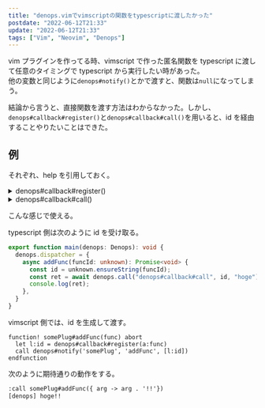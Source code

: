 ```yaml
---
title: "denops.vimでvimscriptの関数をtypescriptに渡したかった"
postdate: "2022-06-12T21:33"
update: "2022-06-12T21:33"
tags: ["Vim", "Neovim", "Denops"]
---
```


vim プラグインを作ってる時、vimscript で作った匿名関数を typescript に渡して任意のタイミングで typescript から実行したい時があった。  
他の変数と同じように`denops#notify()`とかで渡すと、関数は`null`になってしまう。

結論から言うと、直接関数を渡す方法はわからなかった。しかし、`denops#callback#register()`と`denops#callback#call()`を用いると、id を経由することやりたいことはできた。

## 例

それぞれ、help を引用しておく。

<details>
<summary>denops#callback#register()</summary>

> ```
> denops#callback#register({callback}[, {options}])
>        Register {callback} to internal callback map as an anonymous function
>        and return an unique {id} to call the {callback} later.
>        The following attributes are available on {options}.
> ```

</details>

<details>
<summary>denops#callback#call()</summary>

> ```
> denops#callback#call({id}[, {args}...])
>         Find a callback of {id} from internal callback map and call it with
>         given {args} and return a result. It throw an error when no {id}
>         callback exists.
>         Note that the callback called is automatically removed from the
>         internal callback map if "once" option had specified.
> ```

</details>

こんな感じで使える。

typescript 側は次のように id を受け取る。

<!-- prettier-ignore -->
```typescript
export function main(denops: Denops): void {
  denops.dispatcher = {
    async addFunc(funcId: unknown): Promise<void> {
      const id = unknown.ensureString(funcId);
      const ret = await denops.call("denops#callback#call", id, "hoge");
      console.log(ret);
    },
  }
}
```

vimscript 側では、id を生成して渡す。

```vim
function! somePlug#addFunc(func) abort
  let l:id = denops#callback#register(a:func)
  call denops#notify('somePlug', 'addFunc', [l:id])
endfunction
```

次のように期待通りの動作をする。

```txt
:call somePlug#addFunc({ arg -> arg . '!!'})
[denops] hoge!!
```
